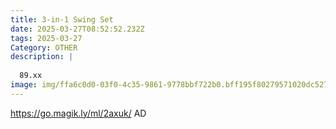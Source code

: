 ```yaml
---
title: 3-in-1 Swing Set
date: 2025-03-27T08:52:52.232Z
tags: 2025-03-27
Category: OTHER
description: |
  
  89.xx
image: img/ffa6c0d0-03f0-4c35-9861-9778bbf722b0.bff195f80279571020dc527d7f59ba85.jpeg
---
```

https://go.magik.ly/ml/2axuk/
AD